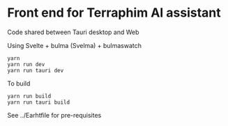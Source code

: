 # Front end for Terraphim AI assistant
Code shared between Tauri desktop and Web

Using Svelte + bulma (Svelma) + bulmaswatch 

```
yarn 
yarn run dev
yarn run tauri dev
```

To build
```
yarn run build
yarn run tauri build
```

See ../Earhtfile for pre-requisites
